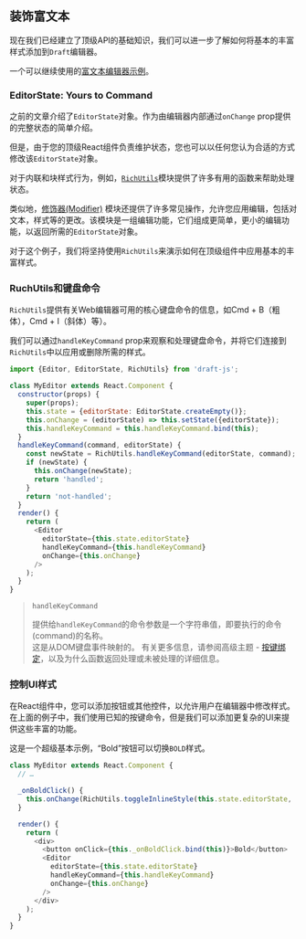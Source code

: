## 装饰富文本

现在我们已经建立了顶级API的基础知识，我们可以进一步了解如何将基本的丰富样式添加到`Draft`编辑器。

一个可以继续使用的[富文本编辑器示例](https://github.com/facebook/draft-js/tree/master/examples/draft-0-10-0/rich)。

### EditorState: Yours to Command

之前的文章介绍了`EditorState`对象。作为由编辑器内部通过`onChange` prop提供的完整状态的简单介绍。

但是，由于您的顶级React组件负责维护状态，您也可以以任何您认为合适的方式修改该`EditorState`对象。

对于内联和块样式行为，例如，[`RichUtils`](https://draftjs.org/docs/api-reference-rich-utils.html)模块提供了许多有用的函数来帮助处理状态。

类似地，[修饰器\(Modifier\)](https://draftjs.org/docs/api-reference-modifier.html) 模块还提供了许多常见操作，允许您应用编辑，包括对文本，样式等的更改。该模块是一组编辑功能，它们组成更简单，更小的编辑功能，以返回所需的`EditorState`对象。

对于这个例子，我们将坚持使用`RichUtils`来演示如何在顶级组件中应用基本的丰富样式。

### RuchUtils和键盘命令

`RichUtils`提供有关Web编辑器可用的核心键盘命令的信息，如Cmd + B（粗体），Cmd + I（斜体）等）。

我们可以通过`handleKeyCommand` prop来观察和处理键盘命令，并将它们连接到`RichUtils`中以应用或删除所需的样式。

```js
import {Editor, EditorState, RichUtils} from 'draft-js';

class MyEditor extends React.Component {
  constructor(props) {
    super(props);
    this.state = {editorState: EditorState.createEmpty()};
    this.onChange = (editorState) => this.setState({editorState});
    this.handleKeyCommand = this.handleKeyCommand.bind(this);
  }
  handleKeyCommand(command, editorState) {
    const newState = RichUtils.handleKeyCommand(editorState, command);
    if (newState) {
      this.onChange(newState);
      return 'handled';
    }
    return 'not-handled';
  }
  render() {
    return (
      <Editor
        editorState={this.state.editorState}
        handleKeyCommand={this.handleKeyCommand}
        onChange={this.onChange}
      />
    );
  }
}
```

> `handleKeyCommand`
>
> 提供给`handleKeyCommand`的命令参数是一个字符串值，即要执行的命令\(command\)的名称。  
> 这是从DOM键盘事件映射的。 有关更多信息，请参阅高级主题 - [按键绑定](https://draftjs.org/docs/advanced-topics-key-bindings.html)，以及为什么函数返回处理或未被处理的详细信息。

### 控制UI样式

在React组件中，您可以添加按钮或其他控件，以允许用户在编辑器中修改样式。在上面的例子中，我们使用已知的按键命令，但是我们可以添加更复杂的UI来提供这些丰富的功能。

这是一个超级基本示例，“Bold”按钮可以切换`BOLD`样式。

```js
class MyEditor extends React.Component {
  // …

  _onBoldClick() {
    this.onChange(RichUtils.toggleInlineStyle(this.state.editorState, 'BOLD'));
  }

  render() {
    return (
      <div>
        <button onClick={this._onBoldClick.bind(this)}>Bold</button>
        <Editor
          editorState={this.state.editorState}
          handleKeyCommand={this.handleKeyCommand}
          onChange={this.onChange}
        />
      </div>
    );
  }
}
```



